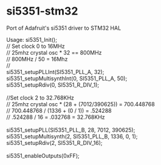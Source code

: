 # si5351-stm32
Port of Adafruit's si5351 driver to STM32 HAL

Usage:
  si5351_Init();<br>
  // Set clock 0 to 16MHz<br>
   // 25mhz crystal osc * 32 == 800MHz<br>
   // 800MHz / 50 = 16Mhz<br>
   //<br>
  si5351_setupPLLInt(SI5351_PLL_A, 32);<br>
  si5351_setupMultisynthInt(0, SI5351_PLL_A, 50);<br>
  si5351_setupRdiv(0, SI5351_R_DIV_1);<br>
<br>
  //Set clock 2 to 32.768KHz<br>
   // 25mhz crystal osc * (28 + (7012/390625)) = 700.448768<br>
   // 700.448768 / (1336 + (0 / 1)) = .524288<br>
   // .524288 / 16 = .032768 = 32.768KHz<br>
   <br>
  si5351_setupPLL(SI5351_PLL_B, 28, 7012, 390625);<br>
  si5351_setupMultisynth(2, SI5351_PLL_B, 1336, 0, 1);<br>
  si5351_setupRdiv(2, SI5351_R_DIV_16);<br>
<br>
  si5351_enableOutputs(0xFF);<br>
  <br>
